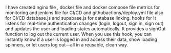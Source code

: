 <!-- # Introduction to Analyser

Welcome to Analyser, a powerful web accessibility analysis tool designed to help developers and designers create more inclusive digital experiences. This repository contains the source code for a Next.js application that leverages the `axe-core` library to perform automated accessibility checks on web content.

## Purpose

Analyser aims to:

*   **Identify Accessibility Issues:** Detect violations of Web Content Accessibility Guidelines (WCAG) and other best practices.
*   **Provide Actionable Insights:** Offer detailed reports with clear descriptions, impact levels, and links to remediation guidance.
*   **Support Multiple Analysis Methods:** Allow users to analyze either raw HTML content or live web pages via URLs.
*   **Promote Inclusive Web Development:** Empower creators to build websites and applications that are usable by everyone, regardless of ability.

## Repository Structure

The repository is organized as follows:

*   **`eslint.config.mjs`**: ESLint configuration for maintaining code quality, extending Next.js core web vitals.
*   **`jenkinsfile`**: Jenkins pipeline script for CI/CD, including code checkout, linting, Docker image building, pushing to DockerHub, and deployment to EC2.
*   **`next.config.mjs`**: Next.js configuration file.
*   **`nginx/nginx.conf`**: Nginx configuration for reverse proxying and load balancing.
*   **`src/app/api/analyseURL/route.jsx`**: API route for analyzing accessibility of a given URL using Puppeteer and axe-core.
*   **`src/app/api/analysehtml/route.jsx`**: API route for analyzing accessibility of provided HTML content using Puppeteer and axe-core.
*   **`src/app/component/about.jsx`**: React component displaying information about the Analyser project.
*   **`src/app/component/body.jsx`**: Main component orchestrating the UI, including tab switching between HTML and URL analysis.
*   **`src/app/component/html.jsx`**: React component for handling HTML input and displaying analysis results.
*   **`src/app/component/navbar.jsx`**: Navigation bar component, including authentication status and user dropdown.
*   **`src/app/component/url.jsx`**: React component for handling URL input and displaying analysis results.
*   **`src/app/globals.css`**: Global CSS styles, primarily using Tailwind CSS.
*   **`src/app/layout.js`**: Root layout component for the Next.js application.
*   **`src/app/login/page.jsx`**: Page component for user login.
*   **`src/app/page.js`**: The main landing page of the application.
*   **`src/app/register/page.jsx`**: Page component for user registration.
*   **`src/components/ui/button.jsx`**: Reusable button component.
*   **`src/components/ui/dropdown-menu.jsx`**: Reusable dropdown menu component.
*   **`src/components/ui/progress.jsx`**: Reusable progress bar component.
*   **`src/lib/database.js`**: Utility functions for interacting with the Supabase database (saving and retrieving violation data).
*   **`src/lib/supabase.js`**: Supabase client initialization.
*   **`src/lib/utils.js`**: Utility functions for common tasks, such as class name merging (`cn`).

## Core Functionality: Accessibility Analysis

Analyser utilizes `axe-core`, a leading open-source accessibility engine, to perform its analysis. The process involves:

1.  **Browser Automation:** Puppeteer is used to launch a headless Chrome browser instance. This allows the application to load web pages or render HTML content in a controlled environment.
2.  **Script Injection:** The `axe-core` library is dynamically injected into the browser context via `page.addScriptTag`. This makes the `axe.run()` function available for execution.
3.  **Analysis Execution:** The `axe.run()` function is called within the browser context (`page.evaluate`). This function scans the Document Object Model (DOM) for accessibility violations based on WCAG standards.
4.  **Result Collection:** The results from `axe.run()`, including violations, passes, and other metrics, are returned to the server-side Node.js environment.
5.  **API Endpoints:**
    *   **`/api/analyseURL` (POST):** Accepts a JSON payload with a `url` field. It navigates to the provided URL, injects `axe-core`, runs the analysis, and returns the results.
    *   **`/api/analysehtml` (POST):** Accepts a JSON payload with an `html` field. It sets the page content to the provided HTML, injects `axe-core`, runs the analysis, and returns the results.

### Puppeteer Configuration & Gotchas

*   **`headless: true`**: Ensures the browser runs without a visible UI, suitable for server-side operations.
*   **`args: ['--no-sandbox']`**: Essential for running Puppeteer in environments like Docker containers where a sandbox environment might not be available or might cause issues.
*   **`executablePath`**: Allows specifying a custom path to the browser executable, useful in specific deployment scenarios.
*   **`timeout` and `protocolTimeout`**: These are critical for preventing the analysis process from hanging indefinitely. A 60-second timeout is configured for both, ensuring that long-running or unresponsive pages do not block the server.

```javascript
// Example from src/app/api/analyseURL/route.jsx
const browser = await puppeteer.launch({
    headless: true,
    args: ['--no-sandbox'],
    executablePath: process.env.PUPPETEER_EXECUTABLE_PATH,
    timeout: 60000, // 60 seconds
    protocolTimeout: 60000 // 60 seconds
});
```

## User Interface (UI)

The frontend is built using Next.js and styled with Tailwind CSS.

*   **`src/app/page.js`**: The main page renders the `Navbar` and `Body` components.
*   **`src/app/component/body.jsx`**: This component manages the core UI, featuring:
    *   A prominent heading and subtitle.
    *   Feature badges highlighting key aspects of the tool.
    *   A tabbed interface allowing users to switch between "Analyse HTML" and "Analyse URL".
    *   `Textbox.jsx` and `Urlbox.jsx` components are conditionally rendered based on the active tab.
*   **`src/app/component/html.jsx` & `src/app/component/url.jsx`**: These components provide input fields for HTML content or URLs, respectively. They handle user input, trigger API calls, and display the analysis results.
    *   Results are presented in a structured format, including an overall score, a breakdown of violations by impact level (critical, serious, moderate, minor), and detailed information for each violation (ID, description, help URL, and affected HTML nodes).
    *   A progress bar visually represents the accessibility score.
*   **`src/app/component/navbar.jsx`**: Provides site navigation and handles user authentication status, linking to login/registration pages when not authenticated.
*   **`src/app/component/about.jsx`**: Contains descriptive content about the project's mission and the importance of web accessibility.

## Authentication & Data Persistence

*   **Supabase**: The application integrates with Supabase for user authentication and data storage.
    *   `src/lib/supabase.js` initializes the Supabase client.
    *   `src/app/login/page.jsx` and `src/app/register/page.jsx` handle user sign-in and sign-up processes.
    *   `src/lib/database.js` provides functions (`saveViolation`, `getUserViolations`) to interact with a `violations` table in Supabase, storing analysis results associated with user IDs.

## CI/CD Pipeline

The `jenkinsfile` defines a CI/CD pipeline that automates the build, test, and deployment process:

1.  **Checkout:** Clones the repository.
2.  **Lint Code:** Runs `npm run lint` within the `docker` directory to check code quality.
3.  **Build Docker Image:** Creates a Docker image tagged with the build number and `latest`.
4.  **Push to DockerHub:** Pushes the built Docker image to a specified DockerHub repository, handling potential retries for the `latest` tag.
5.  **Deploy to EC2:** Connects to an EC2 instance via SSH, pulls the latest code, rebuilds and restarts the Docker containers using `docker compose`.

## Best Practices & Usage Patterns

*   **Input Validation:** Always validate user input, especially URLs and HTML content, to prevent errors and security vulnerabilities. The API routes perform basic URL format validation.
*   **Error Handling:** Implement robust error handling for API requests and browser automation to provide informative feedback to the user and log issues effectively.
*   **Asynchronous Operations:** Utilize `async/await` for all I/O operations, such as API calls and file system access, to maintain application responsiveness.
*   **Component Reusability:** Leverage UI components from `src/components/ui` for consistent styling and functionality.
*   **Environment Variables:** Use environment variables (e.g., `NEXT_PUBLIC_SUPABASE_URL`, `PUPPETEER_EXECUTABLE_PATH`) for configuration settings that vary between environments.

## Common Pitfalls

*   **Puppeteer Sandbox Issues:** Ensure the `--no-sandbox` argument is used when running Puppeteer in containerized environments.
*   **Timeouts:** Configure appropriate timeouts for Puppeteer operations to prevent deadlocks.
*   **CORS:** Be mindful of Cross-Origin Resource Sharing (CORS) policies if the frontend and backend are served from different domains. Next.js API routes generally handle this implicitly for same-origin requests.
*   **Supabase Key Exposure:** Ensure Supabase keys are stored securely as environment variables and that public keys are prefixed with `NEXT_PUBLIC_` for client-side access.
 -->



I have created nginx file , docker file and docker compose file metrics for monitoring
and jenkins file for CI/CD and githubactions/deploy.yml file also for CI/CD
database.js and supabase.js for database linking. 
hooks for It listens for real-time authentication changes (login, logout, sign in, sign out) and updates the user and loading states automatically.
It provides a signOut function to log out the current user.
When you use this hook, you can instantly know if a user is logged in and access their data, show loading spinners, or let users log out—all in a reusable, clean way.
